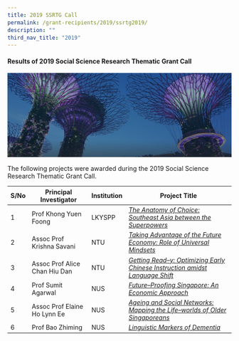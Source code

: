```yaml
---
title: 2019 SSRTG Call
permalink: /grant-recipients/2019/ssrtg2019/
description: ""
third_nav_title: "2019"
---
```

#### **Results of 2019 Social Science Research Thematic Grant Call**
![](/images/hero-banner.png)

The following projects were awarded during the 2019 Social Science Research Thematic Grant Call. 


| S/No | Principal<br>Investigator | Institution |Project Title |
| -------- | -------- | -------- | -------- |
| 1 | Prof Khong Yuen Foong | LKYSPP |*[The Anatomy of Choice: Southeast Asia between the Superpowers](https://staging.d2ih14cxifahz0.amplifyapp.com/projects/thematic-grant/yuenfoong2019/)*  |
| 2 |  Assoc Prof Krishna Savani | NTU |*[Taking Advantage of the Future Economy: Role of Universal Mindsets](https://staging.d2ih14cxifahz0.amplifyapp.com/projects/thematic-grant/krishna2019/)* |
| 3 |  Assoc Prof Alice Chan Hiu Dan |NTU | *[Getting Read–y: Optimizing Early Chinese Instruction amidst Language Shift](https://staging.d2ih14cxifahz0.amplifyapp.com/projects/thematic-grant/alice2019/)* |
| 4 |  Prof Sumit Agarwal | NUS | *[Future–Proofing Singapore: An Economic Approach](https://staging.d2ih14cxifahz0.amplifyapp.com/projects/thematic-grant/sumit2019/)* |
| 5 |  Assoc Prof Elaine Ho Lynn Ee | NUS | *[Ageing and Social Networks: Mapping the Life–worlds of Older Singaporeans](https://staging.d2ih14cxifahz0.amplifyapp.com/projects/thematic-grant/elaine2019/)* |
| 6 |  Prof Bao Zhiming | NUS | *[Linguistic Markers of Dementia](https://staging.d2ih14cxifahz0.amplifyapp.com/projects-awarded/thematic-grant/zhiming2019/)* |